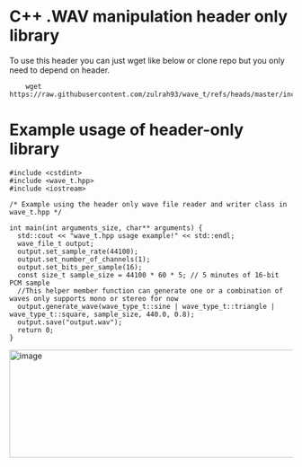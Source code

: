 # C++ .WAV manipulation header only library

To use this header you can just wget like below or clone repo but you only need to depend on header.

```
    wget https://raw.githubusercontent.com/zulrah93/wave_t/refs/heads/master/include/wave_t.hpp
```
# Example usage of header-only library

```
#include <cstdint>
#include <wave_t.hpp>
#include <iostream>

/* Example using the header only wave file reader and writer class in wave_t.hpp */

int main(int arguments_size, char** arguments) {
  std::cout << "wave_t.hpp usage example!" << std::endl;
  wave_file_t output;
  output.set_sample_rate(44100);
  output.set_number_of_channels(1);
  output.set_bits_per_sample(16);
  const size_t sample_size = 44100 * 60 * 5; // 5 minutes of 16-bit PCM sample
  //This helper member function can generate one or a combination of waves only supports mono or stereo for now 
  output.generate_wave(wave_type_t::sine | wave_type_t::triangle | wave_type_t::square, sample_size, 440.0, 0.8);
  output.save("output.wav");
  return 0;
}
```

<img width="2270" height="192" alt="image" src="https://github.com/user-attachments/assets/f1cfc5ed-07e7-43fe-a8c6-7c411880c1f8" />
